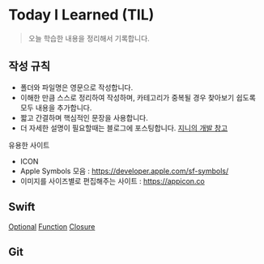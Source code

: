 # Today I Learned (TIL)

> 오늘 학습한 내용을 정리해서 기록합니다.

## 작성 규칙

- 폴더와 파일명은 영문으로 작성합니다.
- 이해한 만큼 스스로 정리하여 작성하며, 카테고리가 중복될 경우 찾아보기 쉽도록 모두 내용을 추가합니다.
- 짧고 간결하며 핵심적인 문장을 사용합니다.
- 더 자세한 설명이 필요할때는 블로그에 포스팅합니다. [지니의 개발 창고](https://coding-sojin2.tistory.com/)


유용한 사이트
-  ICON
  - Apple Symbols 모음 : https://developer.apple.com/sf-symbols/   
  - 이미지를 사이즈별로 편집해주는 사이트 : https://appicon.co



## Swift
[Optional](./Swift/Optional/Optional.md)
[Function](./Swift/Function/Function.md)
[Closure](./Swift/Closure/Closure.md)



## Git
